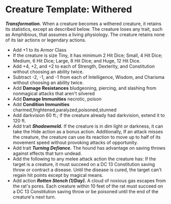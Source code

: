 # Creature Template: Withered

***Transformation.*** When a creature becomes a withered creature, it retains its statistics, except as described below. The creature loses any trait, such as Amphibious, that assumes a living physiology. The creature retains none of its lair actions or legendary actions.

* Add +1 to its Armor Class
* If the creature is size Tiny, it has minimum 2 Hit Dice; Small, 4 Hit Dice; Medium, 6 Hit Dice; Large, 8 Hit Dice; and Huge, 12 Hit Dice.
* Add +4, +2, and +2 to each of Strength, Dexterity, and Constitution without choosing an ability twice.
* Subtract -2, -1, and -1 from each of Intelligence, Wisdom, and Charisma without choosing an ability twice.
* Add **Damage Resistances** bludgeoning, piercing, and slashing from nonmagical attacks that aren't silvered
* Add **Damage Immunities** necrotic, poison
* Add **Condition Immunities** charmed,frightened,paralyzed,poisoned,stunned
* Add darkvision 60 ft.; if the creature already had darkvision, extend it to 120 ft.
* Add trait ***Shadowmeld.*** If the creature is in dim light or darkness, it can take the Hide action as a bonus action. Additionally, If an attack misses the creature, the creature can use its reaction to move up to half of its movement speed without provoking attacks of opportunity.
* Add trait ***Turning Defiance.*** The hound has advantage on saving throws against effects that turn undead.
* Add the following to any melee attack action the creature has: If the target is a creature, it must succeed on a DC 13 Constitution saving throw or contract a disease. Until the disease is cured, the target can't regain hit points except by magical means.
* Add action ***Rotten Stench (1/Day).*** A cloud of noxious gas escapes from the rat's pores. Each creature within 10 feet of the rat must succeed on a DC 13 Constitution saving throw or be poisoned until the end of the creature's next turn.
